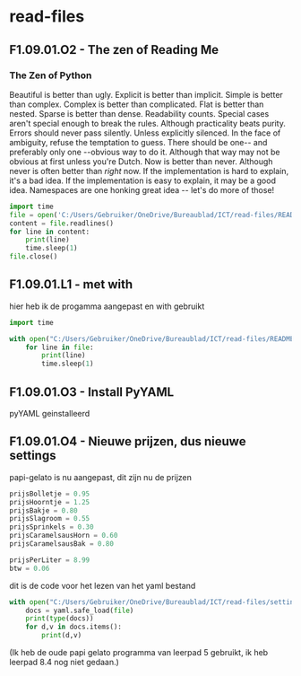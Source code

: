 # read-files
## F1.09.01.O2 - The zen of Reading Me
### The Zen of Python
Beautiful is better than ugly.
Explicit is better than implicit.
Simple is better than complex.
Complex is better than complicated.
Flat is better than nested.
Sparse is better than dense.
Readability counts.
Special cases aren't special enough to break the rules.
Although practicality beats purity.
Errors should never pass silently.
Unless explicitly silenced.
In the face of ambiguity, refuse the temptation to guess.
There should be one-- and preferably only one --obvious way to do it.
Although that way may not be obvious at first unless you're Dutch.
Now is better than never.
Although never is often better than *right* now.
If the implementation is hard to explain, it's a bad idea.
If the implementation is easy to explain, it may be a good idea.
Namespaces are one honking great idea -- let's do more of those!
``` python
import time
file = open('C:/Users/Gebruiker/OneDrive/Bureaublad/ICT/read-files/README.md', 'r')
content = file.readlines()
for line in content:
    print(line)
    time.sleep(1)
file.close()
```
## F1.09.01.L1 - met with
hier heb ik de progamma aangepast en with gebruikt
``` python
import time

with open("C:/Users/Gebruiker/OneDrive/Bureaublad/ICT/read-files/README.md") as file:
    for line in file:
        print(line)
        time.sleep(1)
```
## F1.09.01.O3 - Install PyYAML
pyYAML geinstalleerd
## F1.09.01.O4 - Nieuwe prijzen, dus nieuwe settings
papi-gelato is nu aangepast, dit zijn nu de prijzen
``` python
prijsBolletje = 0.95
prijsHoorntje = 1.25
prijsBakje = 0.80
prijsSlagroom = 0.55
prijsSprinkels = 0.30
prijsCaramelsausHorn = 0.60
prijsCaramelsausBak = 0.80

prijsPerLiter = 8.99
btw = 0.06 
```
dit is de code voor het lezen van het yaml bestand
``` python
with open("C:/Users/Gebruiker/OneDrive/Bureaublad/ICT/read-files/settings.yml", "r") as file:
    docs = yaml.safe_load(file)
    print(type(docs))
    for d,v in docs.items():
        print(d,v)
```
(Ik heb de oude papi gelato programma van leerpad 5 gebruikt, ik heb leerpad 8.4 nog niet gedaan.)